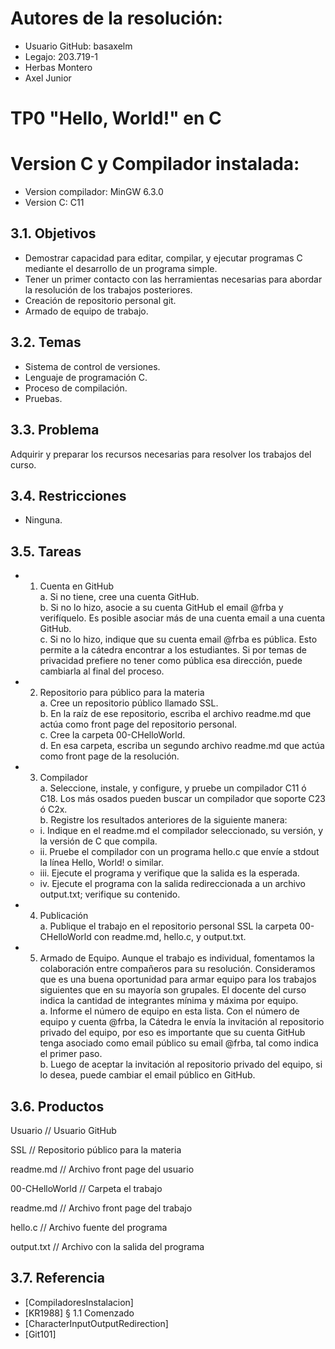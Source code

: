 # Autores de la resolución:
* Usuario GitHub: basaxelm
* Legajo: 203.719-1
* Herbas Montero
* Axel Junior
#
# TP0 "Hello, World!" en C
#
# Version C y Compilador instalada:
* Version compilador: MinGW 6.3.0
* Version C: C11

## 3.1. Objetivos
* Demostrar capacidad para editar, compilar, y ejecutar programas C mediante el desarrollo de un programa simple.
* Tener un primer contacto con las herramientas necesarias para abordar la
resolución de los trabajos posteriores.
* Creación de repositorio personal git.
* Armado de equipo de trabajo.

## 3.2. Temas
* Sistema de control de versiones.
* Lenguaje de programación C.
* Proceso de compilación.
* Pruebas.

## 3.3. Problema
Adquirir y preparar los recursos necesarias para resolver los trabajos del curso.

## 3.4. Restricciones
* Ninguna.

## 3.5. Tareas
* 1. Cuenta en GitHub  
  a. Si no tiene, cree una cuenta GitHub.   
  b. Si no lo hizo, asocie a su cuenta   GitHub el email @frba y verifíquelo. Es
  posible asociar más de una cuenta email a una cuenta GitHub.  
  c. Si no lo hizo, indique que su cuenta email @frba es pública. Esto permite
  a la cátedra encontrar a los estudiantes. Si por temas de privacidad
  prefiere no tener como pública esa dirección, puede cambiarla al final del
  proceso.

* 2. Repositorio para público para la materia  
  a. Cree un repositorio público llamado SSL.    
  b. En la raíz de ese repositorio, escriba el archivo readme.md que actúa como
  front page del repositorio personal.  
  c. Cree la carpeta 00-CHelloWorld.  
  d. En esa carpeta, escriba un segundo archivo readme.md que actúa como
front page de la resolución.

* 3. Compilador  
  a. Seleccione, instale, y configure, y pruebe un compilador C11 ó C18. Los
  más osados pueden buscar un compilador que soporte C23 ó C2x.    
  b. Registre los resultados anteriores de la siguiente manera:
  * i. Indique en el readme.md el compilador seleccionado, su versión, y la
  versión de C que compila.
  * ii. Pruebe el compilador con un programa hello.c que envíe a stdout
  la línea Hello, World! o similar.
  * iii. Ejecute el programa y verifique que la salida es la esperada.
  * iv. Ejecute el programa con la salida redireccionada a un archivo
  output.txt; verifique su contenido.

* 4. Publicación  
  a. Publique el trabajo en el repositorio personal SSL la carpeta 00-
  CHelloWorld con readme.md, hello.c, y output.txt.

* 5. Armado de Equipo.
  Aunque el trabajo es individual, fomentamos la colaboración entre
  compañeros para su resolución. Consideramos que es una buena
  oportunidad para armar equipo para los trabajos siguientes que en su mayoría
  son grupales. El docente del curso indica la cantidad de integrantes mínima
  y máxima por equipo.    
  a. Informe el número de equipo en esta lista.
  Con el número de equipo y cuenta @frba, la Cátedra le envía la invitación
  al repositorio privado del equipo, por eso es importante que su cuenta
  GitHub tenga asociado como email público su email @frba, tal como indica
  el primer paso.  
  b. Luego de aceptar la invitación al repositorio privado del equipo, si lo desea,
  puede cambiar el email público en GitHub.

## 3.6. Productos

Usuario // Usuario GitHub  
  
SSL // Repositorio público para la materia  

readme.md // Archivo front page del usuario

00-CHelloWorld // Carpeta el trabajo  

readme.md // Archivo front page del trabajo 

hello.c // Archivo fuente del programa  

output.txt // Archivo con la salida del programa  

## 3.7. Referencia

* [CompiladoresInstalacion]  
* [KR1988] § 1.1 Comenzado  
* [CharacterInputOutputRedirection]  
* [Git101]